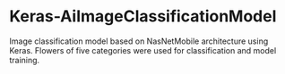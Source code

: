 # Keras-AiImageClassificationModel
Image classification model based on NasNetMobile architecture using Keras. Flowers of five categories were used for classification and model training.
